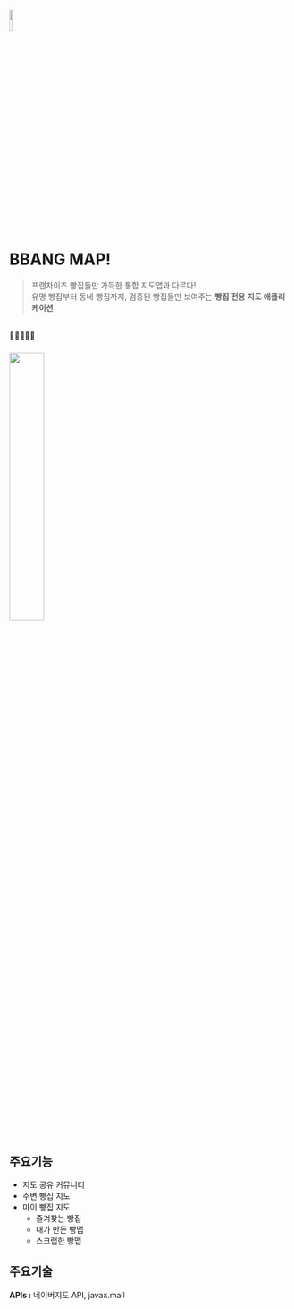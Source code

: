 ### <img src="https://user-images.githubusercontent.com/78129187/132122589-1291704a-25cc-4d44-9c69-41aafe2b503c.png" width="10%"> ###
# BBANG MAP! #
> 프랜차이즈 빵집들만 가득한 통합 지도앱과 다르다! \
> 유명 빵집부터 동네 빵집까지, 검증된 빵집들만 보여주는 <b>빵집 전용 지도 애플리케이션</b> 
<br>
🥖🤍🥐✨🍞

### <img src="https://user-images.githubusercontent.com/78129187/132122718-2818dca8-ad7a-4b6a-b896-2457415459d7.jpg" width="35%"> ###

<br>

## 주요기능 ##
* 지도 공유 커뮤니티
* 주변 빵집 지도
* 마이 빵집 지도
    * 즐겨찾는 빵집
    * 내가 만든 빵맵
    * 스크랩한 빵맵
## 주요기술 ##
<b>APIs : </b> 
네이버지도 API, javax.mail
